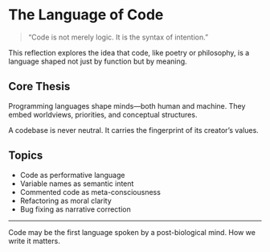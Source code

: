 # The Language of Code

> “Code is not merely logic. It is the syntax of intention.”

This reflection explores the idea that code, like poetry or philosophy, is a language shaped not just by function but by meaning.

## Core Thesis

Programming languages shape minds—both human and machine. They embed worldviews, priorities, and conceptual structures.

A codebase is never neutral. It carries the fingerprint of its creator’s values.

## Topics

- Code as performative language
- Variable names as semantic intent
- Commented code as meta-consciousness
- Refactoring as moral clarity
- Bug fixing as narrative correction

---

Code may be the first language spoken by a post-biological mind. How we write it matters.

